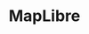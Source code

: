 ---
codehost: https://github.com/https://github.com/MapLibre
logohandle: maplibre
sort: maplibre
title: MapLibre
website: https://maplibre.org/
---